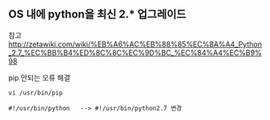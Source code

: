 ## OS 내에 python을 최신 2.* 업그레이드

참고
http://zetawiki.com/wiki/%EB%A6%AC%EB%88%85%EC%8A%A4_Python_2.7_%EC%BB%B4%ED%8C%8C%EC%9D%BC_%EC%84%A4%EC%B9%98

pip 안되는 오류 해결

```
vi /usr/bin/pip

#!/usr/bin/python   --> #!/usr/bin/python2.7 변경
```
